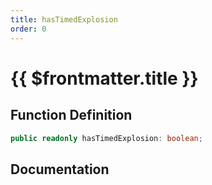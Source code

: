 ```yaml
---
title: hasTimedExplosion
order: 0
---
```


# {{ $frontmatter.title }}

## Function Definition

```ts
public readonly hasTimedExplosion: boolean;
```

## Documentation

<!--@include: ./parts/hasTimedExplosion.md-->
